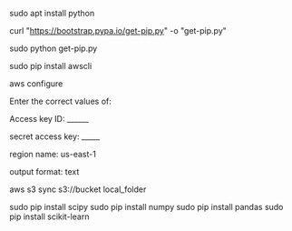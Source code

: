 sudo apt install python

curl "https://bootstrap.pypa.io/get-pip.py" -o "get-pip.py"

sudo python get-pip.py

sudo pip install awscli

aws configure

Enter the correct values of:

Access key ID: ______

secret access key: _____

region name: us-east-1

output format: text

aws s3 sync s3://bucket local_folder

sudo pip install scipy
sudo pip install numpy
sudo pip install pandas
sudo pip install scikit-learn
